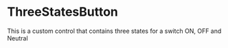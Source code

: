 ThreeStatesButton
=================

This is a custom control that contains three states for a switch ON, OFF and Neutral

